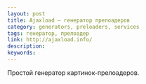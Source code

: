```yaml
---
layout: post
title: Ajaxload — генератор прелоадеров
category: generators, preloaders, services
tags: генератор, прелоадер
link: http://ajaxload.info/
description:
keywords:
---
```


<p>Простой генератор картинок-прелоадеров.</p>
